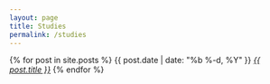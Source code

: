 ```yaml
---
layout: page
title: Studies
permalink: /studies
---
```


{% for post in site.posts %}
  <span class="post-meta">{{ post.date | date: "%b %-d, %Y" }}</span>
  <i class="post-list-title"><a href="{{ post.url | prepend: site.baseurl }}">{{ post.title }}</a></i>
{% endfor %}
